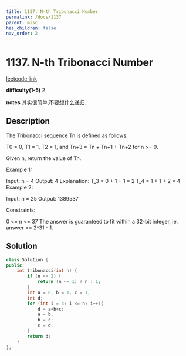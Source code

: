 ```yaml
---
title: 1137. N-th Tribonacci Number
permalink: /docs/1137
parent: misc
has_children: false
nav_order: 2
---
```

# 1137. N-th Tribonacci Number
[leetcode link](https://leetcode.com/problems/n-th-tribonacci-number/)

**difficulty(1-5)** 
2

**notes** 
其实很简单,不要想什么递归.

## Description
The Tribonacci sequence Tn is defined as follows: 

T0 = 0, T1 = 1, T2 = 1, and Tn+3 = Tn + Tn+1 + Tn+2 for n >= 0.

Given n, return the value of Tn.

 

Example 1:

Input: n = 4
Output: 4
Explanation:
T_3 = 0 + 1 + 1 = 2
T_4 = 1 + 1 + 2 = 4
Example 2:

Input: n = 25
Output: 1389537
 

Constraints:

0 <= n <= 37
The answer is guaranteed to fit within a 32-bit integer, ie. answer <= 2^31 - 1.

## Solution
```c++
class Solution {
public:
    int tribonacci(int n) {
        if (n <= 2) {
            return (n <= 1) ? n : 1;
        }
        int a = 0, b = 1, c = 1;
        int d;
        for (int i = 3; i <= n; i++){
            d = a+b+c;
            a = b;
            b = c;
            c = d;
        }
        return d;
    }
};
``` 

<!-- 
Default label
{: .label }

Blue label
{: .label .label-blue }

Stable
{: .label .label-green }

New release
{: .label .label-purple }

Coming soon
{: .label .label-yellow }

Deprecated
{: .label .label-red } -->
